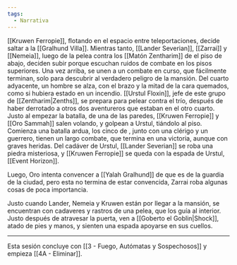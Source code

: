 ```yaml
---
tags:
  - Narrativa
---
```

[[Kruwen Ferropie]], flotando en el espacio entre teleportaciones, decide saltar a la [[Gralhund Villa]]. Mientras tanto, [[Lander Severian]], [[Zarrai]] y [[Nemeia]], luego de la pelea contra los [[Matón Zentharim]] de el piso de abajo, deciden subir porque escuchan ruidos de combate en los pisos superiores. Una vez arriba, se unen a un combate en curso, que fácilmente terminan, solo para descubrir al verdadero peligro de la mansión. Del cuarto adyacente, un hombre se alza, con el brazo y la mitad de la cara quemados, como si hubiera estado en un incendio. [[Urstul Floxin]], jefe de este grupo de [[Zentharim|Zenths]], se prepara para pelear contra el trío, después de haber derrotado a otros dos aventureros que estaban en el otro cuarto. Justo al empezar la batalla, de una de las paredes, [[Kruwen Ferropie]] y [[Oro Sammah]] salen volando, y golpean a Urstul, tiándolo al piso. Comienza una batalla ardua, los cinco de , junto con una clérigo y un guerrero, tienen un largo combate, que termina en una victoria, aunque con graves heridas. Del cadáver de Urstul, [[Lander Severian]] se roba una piedra misteriosa, y [[Kruwen Ferropie]] se queda con la espada de Urstul, [[Event Horizon]].

Luego, Oro intenta convencer a [[Yalah Gralhund]] de que es de la guardia de la ciudad, pero esta no termina de estar convencida, Zarrai roba algunas cosas de poca importancia.

Justo cuando Lander, Nemeia y Kruwen están por llegar a la mansión, se encuentran con cadaveres y rastros de una pelea, que los guía al interior. Justo después de atravesar la puerta, ven a [[Goberto el Goblin|Shock]], atado de pies y manos, y sienten una espada apoyarse en sus cuellos.

---

Esta sesión concluye con [[3 - Fuego, Autómatas y Sospechosos]] y empieza [[4A - Eliminar]].